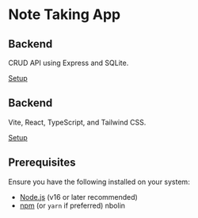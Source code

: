 # Note Taking App

## Backend

CRUD API using Express and SQLite.

[Setup](notes-api/README.md)

## Backend

Vite, React, TypeScript, and Tailwind CSS.

[Setup](notes-app/README.md)

## Prerequisites

Ensure you have the following installed on your system:

- [Node.js](https://nodejs.org/) (v16 or later recommended)
- [npm](https://www.npmjs.com/) (or `yarn` if preferred)
nbolin